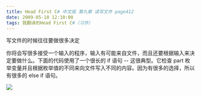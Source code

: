 ```yaml
---
title: Head First C# 中文版 第九章 读写文件 page412
date: 2009-05-10 12:10:00
tags: 我翻译的Head First C#（习作）
---
```

写文件的时候往往要做很多决定

  

你将会写很多接受一个输入的程序，输入有可能来自文件，而且还要根据输入来决定要做什么。下面的代码使用了一个很长的  if  语句  \--  这很典型。它检查
part  枚举变量并且根据枚举值的不同来向文件写入不同的内容。因为有很多的选择，所以有很多的  else if  语句。

  

![](https://p-blog.csdn.net/images/p_blog_csdn_net/cuipengfei1/EntryImages/20090510/2009-05-10_12-03-02.jpg)



